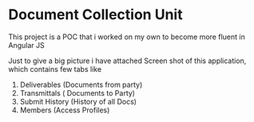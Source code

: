 # Document Collection Unit

This project is a POC that i worked on my own to become more fluent in Angular JS

Just to give a big picture i have attached Screen shot of this application, which contains few tabs like

1) Deliverables (Documents from party)
2) Transmittals ( Documents to Party)
3) Submit History (History of all Docs)
4) Members (Access Profiles)
